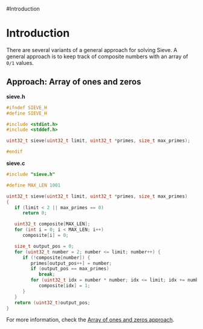 #Introduction

# Introduction

There are several variants of a general approach for solving Sieve.
A general approach is to keep track of composite numbers with an array of `0/1` values.

## Approach: Array of ones and zeros

**sieve.h**

```c
#ifndef SIEVE_H
#define SIEVE_H

#include <stdint.h>
#include <stddef.h>

uint32_t sieve(uint32_t limit, uint32_t *primes, size_t max_primes);

#endif
```

**sieve.c**

```c
#include "sieve.h"

#define MAX_LEN 1001

uint32_t sieve(uint32_t limit, uint32_t *primes, size_t max_primes)
{
   if (limit < 2 || max_primes == 0)
      return 0;

   uint32_t composite[MAX_LEN];
   for (int i = 0; i < MAX_LEN; i++)
      composite[i] = 0;

   size_t output_pos = 0;
   for (uint32_t number = 2; number <= limit; number++) {
      if (!composite[number]) {
         primes[output_pos++] = number;
         if (output_pos == max_primes)
            break;
         for (uint32_t idx = number * number; idx <= limit; idx += number)
            composite[idx] = 1;
      }
   }
   return (uint32_t)output_pos;
}
```

For more information, check the [Array of ones and zeros approach][approach-array-of-ones-and-zeros].

[approach-array-of-ones-and-zeros]: https://exercism.org/tracks/c/exercises/sieve/approaches/array-of-ones-and-zeros
